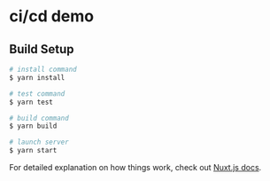 # ci/cd demo

## Build Setup

```bash
# install command
$ yarn install

# test command
$ yarn test

# build command
$ yarn build

# launch server
$ yarn start

```

For detailed explanation on how things work, check out [Nuxt.js docs](https://nuxtjs.org).
